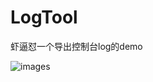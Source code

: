 # LogTool
虾逼怼一个导出控制台log的demo

![images](https://github.com/huangjian0414/LogTool/blob/master/Gif/logTool.gif)
